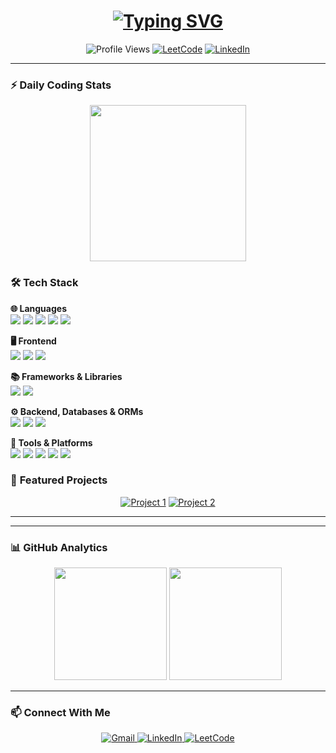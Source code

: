 <h1 align="center">
  <a href="https://git.io/typing-svg">
    <img src="https://readme-typing-svg.demolab.com?font=Fira+Code&weight=600&size=30&duration=4000&pause=1000&color=22D3EE&center=true&vCenter=true&width=600&lines=%F0%9F%91%8B+Hello+World!+I'm+Ajay+Prasath;%F0%9F%9A%80+Full-Stack+Developer;%F0%9F%92%BB+Code+Enthusiast;%F0%9F%A7%A0+Problem+Solver;%E2%9C%A8+From+India" alt="Typing SVG" />
  </a>
</h1>

<p align="center">
  <img src="https://komarev.com/ghpvc/?username=ajay20050412&label=Profile%20Views&color=0e75b6&style=flat" alt="Profile Views" /> 
  <a href="https://leetcode.com/ajayprasath2005/"><img src="https://img.shields.io/badge/LeetCode-000000?style=flat&logo=LeetCode&logoColor=#d16c06" alt="LeetCode"/></a>
  <a href="https://linkedin.com/in/ajay-prasath-4b76872b1"><img src="https://img.shields.io/badge/LinkedIn-0077B5?style=flat&logo=linkedin&logoColor=white" alt="LinkedIn"/></a>
</p>


---

### ⚡ **Daily Coding Stats**
<p align="center">
  <img src="https://streak-stats.demolab.com?user=ajay20050412&theme=react&border_radius=10&date_format=M%20j%5B%2C%20Y%5D&fire=FF0000&ring=52DD7C&currStreakLabel=52DD7C" height="250"/>
</p>

### 🛠️ **Tech Stack**

<p align="center">

**🌐 Languages**  
<img src="https://img.shields.io/badge/C-A8B9CC?style=for-the-badge&logo=c&logoColor=black&labelColor=00599C" />
<img src="https://img.shields.io/badge/C++-00599C?style=for-the-badge&logo=c%2B%2B&logoColor=white&labelColor=004482" />
<img src="https://img.shields.io/badge/Python-3776AB?style=for-the-badge&logo=python&logoColor=FFD43B&labelColor=2d5d85" />
<img src="https://img.shields.io/badge/Java-ED8B00?style=for-the-badge&logo=openjdk&logoColor=white&labelColor=5382a1" />
<img src="https://img.shields.io/badge/JavaScript-F7DF1E?style=for-the-badge&logo=javascript&logoColor=black&labelColor=f0db4f" />

**🖥️ Frontend**  
<img src="https://img.shields.io/badge/HTML5-E34F26?style=for-the-badge&logo=html5&logoColor=white&labelColor=e44d26" />
<img src="https://img.shields.io/badge/CSS3-1572B6?style=for-the-badge&logo=css3&logoColor=white&labelColor=2965f1" />
<img src="https://img.shields.io/badge/Tailwind_CSS-38B2AC?style=for-the-badge&logo=tailwind-css&logoColor=white&labelColor=0ea5e9" />

**📚 Frameworks & Libraries**  
<img src="https://img.shields.io/badge/React-20232A?style=for-the-badge&logo=react&logoColor=61DAFB&labelColor=282c34" />
<img src="https://img.shields.io/badge/Electron-47848F?style=for-the-badge&logo=electron&logoColor=9FEAF9&labelColor=2B2E3A" />

**⚙️ Backend, Databases & ORMs**  
<img src="https://img.shields.io/badge/Node.js-339933?style=for-the-badge&logo=nodedotjs&logoColor=white&labelColor=43853D" />
<img src="https://img.shields.io/badge/MongoDB-47A248?style=for-the-badge&logo=mongodb&logoColor=white&labelColor=4EA94B" />
<img src="https://img.shields.io/badge/Express.js-000000?style=for-the-badge&logo=express&logoColor=white" />

**🔧 Tools & Platforms**  
<img src="https://img.shields.io/badge/Git-F05032?style=for-the-badge&logo=git&logoColor=white&labelColor=dd4c35" />
<img src="https://img.shields.io/badge/GitHub-181717?style=for-the-badge&logo=github&logoColor=white&labelColor=0d1117" />
<img src="https://img.shields.io/badge/VS_Code-007ACC?style=for-the-badge&logo=visual-studio-code&logoColor=white" />
<img src="https://img.shields.io/badge/Postman-FF6C37?style=for-the-badge&logo=postman&logoColor=white" />
<img src="https://img.shields.io/badge/npm-CB3837?style=for-the-badge&logo=npm&logoColor=white" />

</p>
</p>


### 🌟 **Featured Projects**

<!-- Replace with your actual projects -->
<div align="center">
  
[![Project 1](https://github-readme-stats.vercel.app/api/pin/?username=ajay20050412&repo=REPO_NAME&theme=react)](https://github.com/ajay20050412/REPO_NAME)
[![Project 2](https://github-readme-stats.vercel.app/api/pin/?username=ajay20050412&repo=REPO_NAME&theme=react)](https://github.com/ajay20050412/REPO_NAME)

</div>

---


---

### 📊 **GitHub Analytics**

<div align="center">
  <img height="180" src="https://github-readme-stats.vercel.app/api?username=ajay20050412&show_icons=true&theme=react&include_all_commits=true&count_private=true&hide_border=true"/>
  <img height="180" src="https://github-readme-stats.vercel.app/api/top-langs/?username=ajay20050412&layout=compact&theme=react&langs_count=8&hide_border=true"/>
</div>

---


### 📫 **Connect With Me**

<p align="center">
  <a href="mailto:Ajayprasath20050412@gmail.com">
    <img src="https://img.shields.io/badge/Gmail-D14836?style=for-the-badge&logo=gmail&logoColor=white&labelColor=black" alt="Gmail"/>
  </a>
  <a href="https://linkedin.com/in/ajay-prasath-4b76872b1">
    <img src="https://img.shields.io/badge/LinkedIn-0077B5?style=for-the-badge&logo=linkedin&logoColor=white&labelColor=black" alt="LinkedIn"/>
  </a>
  <a href="https://leetcode.com/ajayprasath2005/">
    <img src="https://img.shields.io/badge/-LeetCode-FFA116?style=for-the-badge&logo=LeetCode&logoColor=black&labelColor=black" alt="LeetCode"/>
  </a>
</p>


